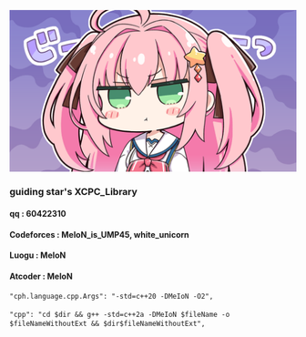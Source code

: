 ![alt text](sd_kuk_c01_05.png)
### guiding star's XCPC_Library
#### qq : 60422310
#### Codeforces : MeIoN_is_UMP45, white_unicorn
#### Luogu : MeIoN
#### Atcoder : MeIoN
```
"cph.language.cpp.Args": "-std=c++20 -DMeIoN -O2",

"cpp": "cd $dir && g++ -std=c++2a -DMeIoN $fileName -o $fileNameWithoutExt && $dir$fileNameWithoutExt",
```
